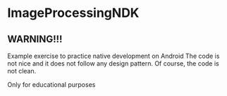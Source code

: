 # ImageProcessingNDK

## WARNING!!!
Example exercise to practice native development on Android
The code is not nice and it does not follow any design pattern. Of course, the code is not clean.

Only for educational purposes
